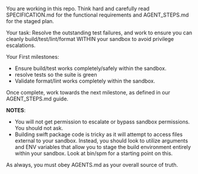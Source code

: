 You are working in this repo. Think hard and carefully read SPECIFICATION.md for the functional requirements and AGENT_STEPS.md for the staged plan.

Your task: Resolve the outstanding test failures, and work to ensure you can cleanly build/test/lint/format WITHIN your sandbox to avoid privilege escalations.

Your First milestones:

- Ensure build/test works completely/safely within the sandbox.
- resolve tests so the suite is green
- Validate format/lint works completely within the sandbox.

Once complete, work towards the next milestone, as defined in our AGENT_STEPS.md guide.

**NOTES**:
 - You will not get permission to escalate or bypass sandbox permissions. You should not ask.
 - Building swift package code is tricky as it will attempt to access files external to your sandbox. Instead, you should look to utilize arguments and ENV variables that allow you to stage the build environment entirely within your sandbox. Look at bin/spm for a starting point on this.

As always, you must obey AGENTS.md as your overall source of truth.
